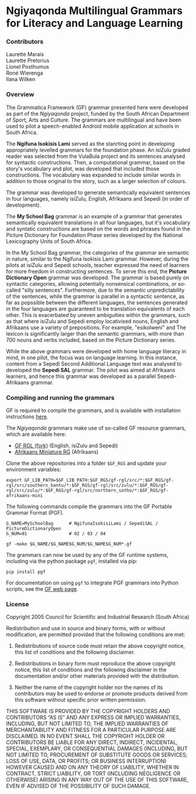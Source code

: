 # Ngiyaqonda Multilingual Grammars for Literacy and Language Learning

### Contributors
Laurette Marais  
Laurette Pretorius  
Lionel Posthumus  
Roné Wierenga  
Ilana Wilken  

### Overview
The Grammatica Framework (GF) grammar presented here were developed as part of the _Ngiyaqonda_
project, funded by the South African Department of Sport, Arts and Culture. The grammars are multilingual
and have been used to pilot a speech-enabled Android mobile application at schools in 
South Africa.

The **Ngifuna Isokisis Lami** served as the stanrting point in developing appropriately levelled grammars for the foundation phase. An isiZulu  graded reader was selected from the VulaBula project and its sentences analysed for syntactic constructions. Then, a computational grammar, based on the story's vocabulary and plot, was developed that included those constructions. The vocabulary was expanded to include similar words in addition to those original to the story, such as a larger selection of colours.

The grammar was developed to generate semantically equivalent sentences in four languages, namely isiZulu, English, Afrikaans and Sepedi (in order of development).

The **My School Bag** grammar is an example of a grammar that generates semantically equivalent translations in all four languages, but it's vocabulary and syntatic constructions are based on the words and phrases found in the Picture Dictionary for Foundation Phase series developed by the National Lexicography Units of South Africa.

In the My School Bag grammar, the categories of the grammar are semantic in nature, similar to the Ngifuna Isokisis Lami grammar. However, during the pilots at isiZulu and Sepedi schools, teacher expressed the need of learners for more freedom in constructing sentences. To serve this end, the **Picture Dictionary Open** grammar was developed. The grammar is based purely on syntactic categories, allowing potentially nonsensical combinations, or so-called "silly sentences". Furthermore, due to the semantic unpredictability of the sentences, while the grammar is parallel in a syntactic sentence, as far as popssible between the different languages, the sentences generated in the four languages are guaranteed to be translation equivalents of each other. This is exacerbated by uneven ambiguities within the grammars, such as that where isiZulu and Sepedi employ locativised nouns, English and Afrikaans use a variety of prepositions. For example, "esikolweni" and The lexicon is significantly larger than the semantic grammars, with more than 700 nouns and verbs included, based on the Picture Dictionary series.

While the above grammars were developed with home language literacy in mind, in one pilot, the focus was on language learning. In this instance, content from a Sepedi Second Additional Language text was analysed to developed the **Sepedi SAL** grammar. The pilot was aimed at Afrikaans learners, and hence this grammar was developed as a parallel Sepedi-Afrikaans grammar.

### Compiling and running the grammars

GF is required to compile the grammars, and is available with installation instructions [here](https://www.grammaticalframework.org/download/index-3.11.html).

The _Ngiyaqonda_ grammars make use of so-called GF resource grammars, which are available here:

- [GF RGL (fork)](https://github.com/LauretteM/gf-rgl) (English, isiZulu and Sepedi)
- [Afrikaans Miniature RG](https://github.com/LauretteM/gf-afrikaans-mini) (Afrikaans)

Clone the above repositories into a folder `$GF_RGS` and update your environment variables:

```
export GF_LIB_PATH=$GF_LIB_PATH:$GF_RGS/gf-rgl/src/*:$GF_RGS/gf-rgl/src/southern_bantu/*:$GF_RGS/gf-rgl/src/zulu/*:$GF_RGS/gf-rgl/src/zulu/*:$GF_RGS/gf-rgl/src/northern_sotho/*:$GF_RGS/gf-afrikaans-mini
```

The following commands compile the grammars into the GF Portable Grammar Format (PGF).

```console
G_NAME=MySchoolBag      # NgifunaIsokisiLami / SepediSAL / PictureDictionaryOpen
G_NUM=01                # 02 / 03 / 04

gf -make $G_NAME/$G_NAME$G_NUM/$G_NAME$G_NUM*.gf

```

The grammars can now be used by any of the GF runtime systems, including via the python package `pgf`, installed via pip:

```console
pip install pgf
```

For documentation on using `pgf` to integrate PGF grammars into Python scripts, see the [GF web page](https://www.grammaticalframework.org/doc/runtime-api.html#python).


### License
Copyright 2005 Council for Scientific and Industrial Research (South Africa)

Redistribution and use in source and binary forms, with or without modification, are permitted provided that the following conditions are met:

1. Redistributions of source code must retain the above copyright notice, this list of conditions and the following disclaimer.

2. Redistributions in binary form must reproduce the above copyright notice, this list of conditions and the following disclaimer in the documentation and/or other materials provided with the distribution.

3. Neither the name of the copyright holder nor the names of its contributors may be used to endorse or promote products derived from this software without specific prior written permission.

THIS SOFTWARE IS PROVIDED BY THE COPYRIGHT HOLDERS AND CONTRIBUTORS “AS IS” AND ANY EXPRESS OR IMPLIED WARRANTIES, INCLUDING, BUT NOT LIMITED TO, THE IMPLIED WARRANTIES OF MERCHANTABILITY AND FITNESS FOR A PARTICULAR PURPOSE ARE DISCLAIMED. IN NO EVENT SHALL THE COPYRIGHT HOLDER OR CONTRIBUTORS BE LIABLE FOR ANY DIRECT, INDIRECT, INCIDENTAL, SPECIAL, EXEMPLARY, OR CONSEQUENTIAL DAMAGES (INCLUDING, BUT NOT LIMITED TO, PROCUREMENT OF SUBSTITUTE GOODS OR SERVICES; LOSS OF USE, DATA, OR PROFITS; OR BUSINESS INTERRUPTION) HOWEVER CAUSED AND ON ANY THEORY OF LIABILITY, WHETHER IN CONTRACT, STRICT LIABILITY, OR TORT (INCLUDING NEGLIGENCE OR OTHERWISE) ARISING IN ANY WAY OUT OF THE USE OF THIS SOFTWARE, EVEN IF ADVISED OF THE POSSIBILITY OF SUCH DAMAGE.